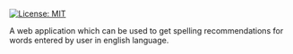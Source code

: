 [![License: MIT](https://img.shields.io/badge/License-MIT-yellow.svg)](LICENSE.md)

A web application which can be used to get spelling recommendations for words entered by user in english language. 